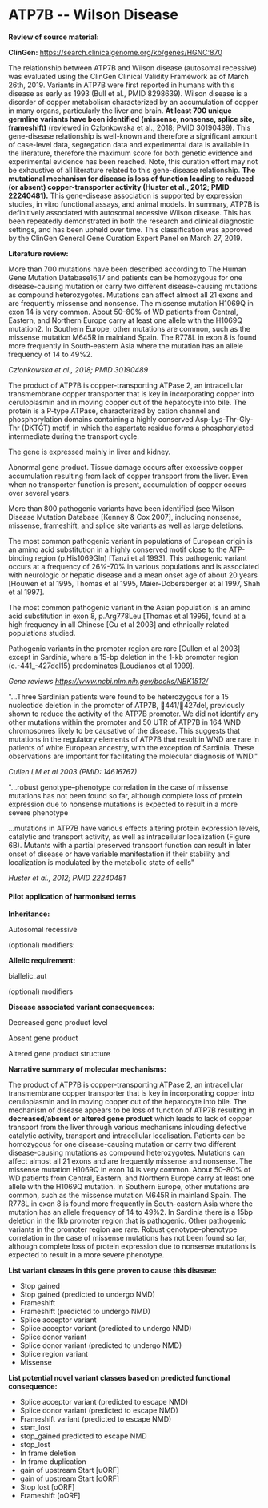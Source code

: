 # **ATP7B -- Wilson Disease**

**Review of source material:**

**ClinGen:**
https://search.clinicalgenome.org/kb/genes/HGNC:870

The relationship between ATP7B and Wilson disease (autosomal recessive) was evaluated using the ClinGen Clinical Validity Framework as of March 26th, 2019. Variants in ATP7B were first reported in humans with this disease as early as 1993 (Bull et al., PMID 8298639). Wilson disease is a disorder of copper metabolism characterized by an accumulation of copper in many organs, particularly the liver and brain. **At least 700 unique germline variants have been identified (missense, nonsense, splice site, frameshift)** (reviewed in Członkowska et al., 2018; PMID 30190489). This gene-disease relationship is well-known and therefore a significant amount of case-level data, segregation data and experimental data is available in the literature, therefore the maximum score for both genetic evidence and experimental evidence has been reached. Note, this curation effort may not be exhaustive of all literature related to this gene-disease relationship. **The mutational mechanism for disease is loss of function leading to reduced (or absent) copper-transporter activity (Huster et al., 2012; PMID 22240481).** This gene-disease association is supported by expression studies, in vitro functional assays, and animal models. In summary, ATP7B is definitively associated with autosomal recessive Wilson disease. This has been repeatedly demonstrated in both the research and clinical diagnostic settings, and has been upheld over time. This classification was approved by the ClinGen General Gene Curation Expert Panel on March 27, 2019.

**Literature review:**

More than 700 mutations have been described according to The Human Gene Mutation Database16,17 and patients can be homozygous for one disease-causing mutation or carry two different disease-causing mutations as compound heterozygotes. Mutations can affect almost all 21 exons and are frequently missense and nonsense. The missense mutation H1069Q in exon 14 is very common. About 50–80% of WD patients from Central, Eastern, and Northern Europe carry at least one allele with the H1069Q mutation2. In Southern Europe, other mutations are common, such as the missense mutation M645R in mainland Spain. The R778L in exon 8 is found more frequently in South-eastern Asia where the mutation has an allele frequency of 14 to 49%2.

*Członkowska et al., 2018; PMID 30190489*

The product of ATP7B is copper-transporting ATPase 2, an intracellular transmembrane copper transporter that is key in incorporating copper into ceruloplasmin and in moving copper out of the hepatocyte into bile. The protein is a P-type ATPase, characterized by cation channel and phosphorylation domains containing a highly conserved Asp-Lys-Thr-Gly-Thr (DKTGT) motif, in which the aspartate residue forms a phosphorylated intermediate during the transport cycle.

The gene is expressed mainly in liver and kidney.

Abnormal gene product. Tissue damage occurs after excessive copper accumulation resulting from lack of copper transport from the liver. Even when no transporter function is present, accumulation of copper occurs over several years.

More than 800 pathogenic variants have been identified (see Wilson Disease Mutation Database [Kenney & Cox 2007], including nonsense, missense, frameshift, and splice site variants as well as large deletions.

The most common pathogenic variant in populations of European origin is an amino acid substitution in a highly conserved motif close to the ATP-binding region (p.His1069Gln) [Tanzi et al 1993]. This pathogenic variant occurs at a frequency of 26%-70% in various populations and is associated with neurologic or hepatic disease and a mean onset age of about 20 years [Houwen et al 1995, Thomas et al 1995, Maier-Dobersberger et al 1997, Shah et al 1997].

The most common pathogenic variant in the Asian population is an amino acid substitution in exon 8, p.Arg778Leu [Thomas et al 1995], found at a high frequency in all Chinese [Gu et al 2003] and ethnically related populations studied.

Pathogenic variants in the promoter region are rare [Cullen et al 2003] except in Sardinia, where a 15-bp deletion in the 1-kb promoter region (c.-441_-427del15) predominates [Loudianos et al 1999].

*Gene reviews https://www.ncbi.nlm.nih.gov/books/NBK1512/*

"...Three Sardinian patients were found to
be heterozygous for a 15 nucleotide deletion in
the promoter of ATP7B, 441/427del, previously shown to reduce the activity of the
ATP7B promoter. We did not identify any other
mutations within the promoter and 50 UTR of
ATP7B in 164 WND chromosomes likely to be
causative of the disease. This suggests that mutations in the regulatory elements of ATP7B that
result in WND are rare in patients of white European ancestry, with the exception of Sardinia.
These observations are important for facilitating
the molecular diagnosis of WND."

*Cullen LM et al 2003 (PMID: 14616767)*

"...robust genotype–phenotype correlation in the case of missense mutations has not been found so far, although complete loss of protein expression due to nonsense mutations is expected to result in a more severe phenotype

...mutations in ATP7B have various effects altering protein expression levels, catalytic and transport activity, as well as intracellular localization (Figure 6B). Mutants with a partial preserved transport function can result in later onset of disease or have variable manifestation if their stability and localization is modulated by the metabolic state of cells"

*Huster et al., 2012; PMID 22240481*

#### **Pilot application of harmonised terms**

**Inheritance:**

Autosomal recessive

(optional) modifiers: 

**Allelic requirement:**

biallelic_aut

(optional) modifiers 

**Disease associated variant consequences:**

Decreased gene product level

Absent gene product

Altered gene product structure

**Narrative summary of molecular mechanisms:**

The product of ATP7B is copper-transporting ATPase 2, an intracellular transmembrane copper transporter that is key in incorporating copper into ceruloplasmin and in moving copper out of the hepatocyte into bile. The mechanism of disease appears to be loss of function of ATP7B resulting in **decreased/absent or altered gene product** which leads to lack of copper transport from the liver through various mechanisms inlcuding defective catalytic activity, transport and intracellular localisation. Patients can be homozygous for one disease-causing mutation or carry two different disease-causing mutations as compound heterozygotes. Mutations can affect almost all 21 exons and are frequently missense and nonsense. The missense mutation H1069Q in exon 14 is very common. About 50–80% of WD patients from Central, Eastern, and Northern Europe carry at least one allele with the H1069Q mutation. In Southern Europe, other mutations are common, such as the missense mutation M645R in mainland Spain. The R778L in exon 8 is found more frequently in South-eastern Asia where the mutation has an allele frequency of 14 to 49%2.
In Sardinia there is a 15bp deletion in the 1kb promoter region that is pathogenic. Other pathogenic variants in the promoter region are rare. Robust genotype–phenotype correlation in the case of missense mutations has not been found so far, although complete loss of protein expression due to nonsense mutations is expected to result in a more severe phenotype.

**List variant classes in this gene proven to cause this disease:**

- Stop gained
- Stop gained (predicted to undergo NMD)
- Frameshift
- Frameshift (predicted to undergo NMD)
- Splice acceptor variant
- Splice acceptor variant (predicted to undergo NMD)
- Splice donor variant
- Splice donor variant (predicted to undergo NMD)
- Splice region variant
- Missense

**List potential novel variant classes based on predicted functional consequence:**

- Splice acceptor variant (predicted to escape NMD)
- Splice donor variant (predicted to escape NMD)
- Frameshift variant (predicted to escape NMD)
- start_lost
- stop_gained predicted to escape NMD
- stop_lost
- In frame deletion
- In frame duplication
- gain of upstream Start \[uORF\]
- gain of upstream Start \[oORF\]
- Stop lost \[oORF\]
- Frameshift \[oORF\]
